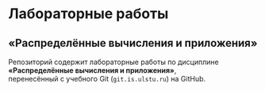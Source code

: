 # Лабораторные работы  
## «Распределённые вычисления и приложения»

Репозиторий содержит лабораторные работы по дисциплине  
**«Распределённые вычисления и приложения»**,  
перенесённый с учебного Git (`git.is.ulstu.ru`) на GitHub.
